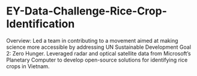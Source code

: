 # EY-Data-Challenge-Rice-Crop-Identification
Overview: Led a team in contributing to a movement aimed at making science more accessible by addressing UN Sustainable Development Goal 2: Zero Hunger. Leveraged radar and optical satellite data from Microsoft’s Planetary Computer to develop open-source solutions for identifying rice crops in Vietnam.
